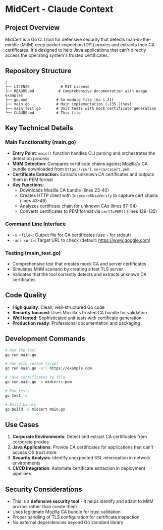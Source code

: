 # MidCert - Claude Context

## Project Overview
MidCert is a Go CLI tool for defensive security that detects man-in-the-middle (MitM) deep packet inspection (DPI) proxies and extracts their CA certificates. It's designed to help Java applications that can't directly access the operating system's trusted certificates.

## Repository Structure
```
/
├── LICENSE              # MIT License
├── README.md           # Comprehensive documentation with usage examples
├── go.mod             # Go module file (Go 1.21)
├── main.go            # Main implementation (~135 lines)
├── main_test.go       # Unit tests with mock certificate generation
└── CLAUDE.md          # This file
```

## Key Technical Details

### Main Functionality (main.go)
- **Entry Point**: `main()` function handles CLI parsing and orchestrates the detection process
- **MitM Detection**: Compares certificate chains against Mozilla's CA bundle downloaded from `https://curl.se/ca/cacert.pem`
- **Certificate Extraction**: Extracts unknown CA certificates and outputs them in PEM format
- **Key Functions**:
  - Downloads Mozilla CA bundle (lines 23-40)
  - Creates HTTP client with `InsecureSkipVerify` to capture cert chains (lines 43-49)
  - Analyzes certificate chain for unknown CAs (lines 67-94)
  - Converts certificates to PEM format via `certToPEM()` (lines 129-135)

### Command Line Interface
- `-o <file>`: Output file for CA certificates (use `-` for stdout)
- `-url <url>`: Target URL to check (default: https://www.google.com)

### Testing (main_test.go)
- Comprehensive test that creates mock CA and server certificates
- Simulates MitM scenario by creating a test TLS server
- Validates that the tool correctly detects and extracts unknown CA certificates

## Code Quality
- **High quality**: Clean, well-structured Go code
- **Security focused**: Uses Mozilla's trusted CA bundle for validation
- **Well tested**: Sophisticated unit tests with certificate generation
- **Production ready**: Professional documentation and packaging

## Development Commands
```bash
# Run the tool
go run main.go

# Run with custom target
go run main.go -url https://example.com

# Save certificates to file
go run main.go -o midcerts.pem

# Run tests
go test -v

# Build binary
go build -o midcert main.go
```

## Use Cases
1. **Corporate Environments**: Detect and extract CA certificates from corporate proxies
2. **Java Applications**: Provide CA certificates for applications that can't access OS trust store
3. **Security Analysis**: Identify unexpected SSL interception in network environments
4. **CI/CD Integration**: Automate certificate extraction in deployment pipelines

## Security Considerations
- This is a **defensive security tool** - it helps identify and adapt to MitM proxies rather than create them
- Uses legitimate Mozilla CA bundle for trust validation
- Proper handling of TLS configuration for certificate inspection
- No external dependencies beyond Go standard library
